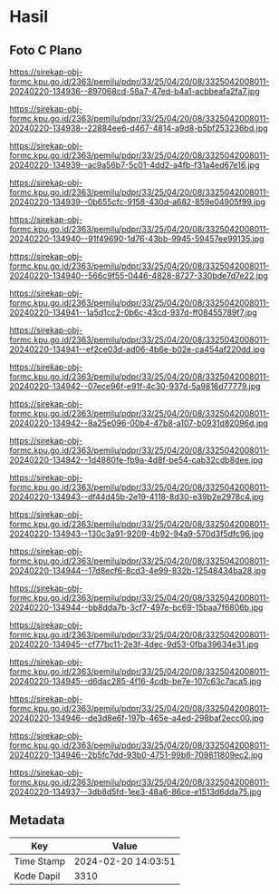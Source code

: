 # Hasil

## Foto C Plano

https://sirekap-obj-formc.kpu.go.id/2363/pemilu/pdpr/33/25/04/20/08/3325042008011-20240220-134936--897068cd-58a7-47ed-b4a1-acbbeafa2fa7.jpg

https://sirekap-obj-formc.kpu.go.id/2363/pemilu/pdpr/33/25/04/20/08/3325042008011-20240220-134938--22884ee6-d467-4814-a9d8-b5bf253236bd.jpg

https://sirekap-obj-formc.kpu.go.id/2363/pemilu/pdpr/33/25/04/20/08/3325042008011-20240220-134939--ac9a56b7-5c01-4dd2-a4fb-f31a4ed67e16.jpg

https://sirekap-obj-formc.kpu.go.id/2363/pemilu/pdpr/33/25/04/20/08/3325042008011-20240220-134939--0b655cfc-9158-430d-a682-859e04905f99.jpg

https://sirekap-obj-formc.kpu.go.id/2363/pemilu/pdpr/33/25/04/20/08/3325042008011-20240220-134940--91f49690-1d76-43bb-9945-59457ee99135.jpg

https://sirekap-obj-formc.kpu.go.id/2363/pemilu/pdpr/33/25/04/20/08/3325042008011-20240220-134940--566c9f55-0446-4828-8727-330bde7d7e22.jpg

https://sirekap-obj-formc.kpu.go.id/2363/pemilu/pdpr/33/25/04/20/08/3325042008011-20240220-134941--1a5d1cc2-0b6c-43cd-937d-ff08455789f7.jpg

https://sirekap-obj-formc.kpu.go.id/2363/pemilu/pdpr/33/25/04/20/08/3325042008011-20240220-134941--ef2ce03d-ad06-4b6e-b02e-ca454af220dd.jpg

https://sirekap-obj-formc.kpu.go.id/2363/pemilu/pdpr/33/25/04/20/08/3325042008011-20240220-134942--07ece96f-e91f-4c30-937d-5a9816d77779.jpg

https://sirekap-obj-formc.kpu.go.id/2363/pemilu/pdpr/33/25/04/20/08/3325042008011-20240220-134942--8a25e096-00b4-47b8-a107-b0931d82096d.jpg

https://sirekap-obj-formc.kpu.go.id/2363/pemilu/pdpr/33/25/04/20/08/3325042008011-20240220-134942--1d4880fe-fb9a-4d8f-be54-cab32cdb8dee.jpg

https://sirekap-obj-formc.kpu.go.id/2363/pemilu/pdpr/33/25/04/20/08/3325042008011-20240220-134943--df44d45b-2e19-4118-8d30-e39b2e2978c4.jpg

https://sirekap-obj-formc.kpu.go.id/2363/pemilu/pdpr/33/25/04/20/08/3325042008011-20240220-134943--130c3a91-9209-4b92-94a9-570d3f5dfc96.jpg

https://sirekap-obj-formc.kpu.go.id/2363/pemilu/pdpr/33/25/04/20/08/3325042008011-20240220-134944--17d8ecf6-8cd3-4e99-832b-12548434ba28.jpg

https://sirekap-obj-formc.kpu.go.id/2363/pemilu/pdpr/33/25/04/20/08/3325042008011-20240220-134944--bb8dda7b-3cf7-497e-bc69-15baa7f6806b.jpg

https://sirekap-obj-formc.kpu.go.id/2363/pemilu/pdpr/33/25/04/20/08/3325042008011-20240220-134945--cf77bc11-2e3f-4dec-9d53-0fba39634e31.jpg

https://sirekap-obj-formc.kpu.go.id/2363/pemilu/pdpr/33/25/04/20/08/3325042008011-20240220-134945--d6dac285-4f16-4cdb-be7e-107c63c7aca5.jpg

https://sirekap-obj-formc.kpu.go.id/2363/pemilu/pdpr/33/25/04/20/08/3325042008011-20240220-134946--de3d8e6f-197b-465e-a4ed-298baf2ecc00.jpg

https://sirekap-obj-formc.kpu.go.id/2363/pemilu/pdpr/33/25/04/20/08/3325042008011-20240220-134946--2b5fc7dd-93b0-4751-99b8-709811809ec2.jpg

https://sirekap-obj-formc.kpu.go.id/2363/pemilu/pdpr/33/25/04/20/08/3325042008011-20240220-134937--3db8d5fd-1ee3-48a6-86ce-e1513d6dda75.jpg


## Metadata

| Key        | Value               |
| ---------- | ------------------- |
| Time Stamp | 2024-02-20 14:03:51 |
| Kode Dapil | 3310                |



